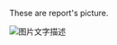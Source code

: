 These are report's picture.

![图片文字描述](https://github.com/MelodyMin/Lab1-report/blob/main/docs/media/mermaid-BeginningOfSpring.png)
